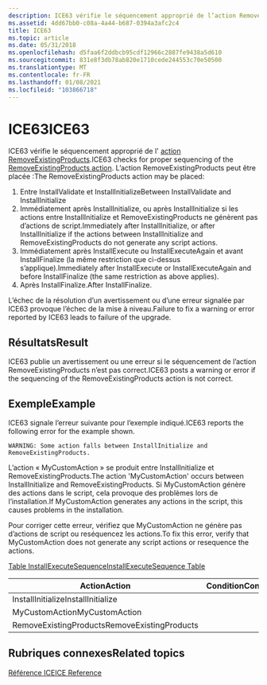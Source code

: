 ```yaml
---
description: ICE63 vérifie le séquencement approprié de l’action RemoveExistingProducts.
ms.assetid: 4dd67bb0-c08a-4a44-b687-0394a3afc2c4
title: ICE63
ms.topic: article
ms.date: 05/31/2018
ms.openlocfilehash: d5faa6f2ddbcb95cdf12966c2887fe9438a5d610
ms.sourcegitcommit: 831e8f3db78ab820e1710cede244553c70e50500
ms.translationtype: MT
ms.contentlocale: fr-FR
ms.lasthandoff: 01/08/2021
ms.locfileid: "103866718"
---
```

# <a name="ice63"></a><span data-ttu-id="f264b-103">ICE63</span><span class="sxs-lookup"><span data-stu-id="f264b-103">ICE63</span></span>

<span data-ttu-id="f264b-104">ICE63 vérifie le séquencement approprié de l' [action RemoveExistingProducts](removeexistingproducts-action.md).</span><span class="sxs-lookup"><span data-stu-id="f264b-104">ICE63 checks for proper sequencing of the [RemoveExistingProducts action](removeexistingproducts-action.md).</span></span> <span data-ttu-id="f264b-105">L’action RemoveExistingProducts peut être placée :</span><span class="sxs-lookup"><span data-stu-id="f264b-105">The RemoveExistingProducts action may be placed:</span></span>

1.  <span data-ttu-id="f264b-106">Entre InstallValidate et InstallInitialize</span><span class="sxs-lookup"><span data-stu-id="f264b-106">Between InstallValidate and InstallInitialize</span></span>
2.  <span data-ttu-id="f264b-107">Immédiatement après InstallInitialize, ou après InstallInitialize si les actions entre InstallInitialize et RemoveExistingProducts ne génèrent pas d’actions de script.</span><span class="sxs-lookup"><span data-stu-id="f264b-107">Immediately after InstallInitialize, or after InstallInitialize if the actions between InstallInitialize and RemoveExistingProducts do not generate any script actions.</span></span>
3.  <span data-ttu-id="f264b-108">Immédiatement après InstallExecute ou InstallExecuteAgain et avant InstallFinalize (la même restriction que ci-dessus s’applique).</span><span class="sxs-lookup"><span data-stu-id="f264b-108">Immediately after InstallExecute or InstallExecuteAgain and before InstallFinalize (the same restriction as above applies).</span></span>
4.  <span data-ttu-id="f264b-109">Après InstallFinalize.</span><span class="sxs-lookup"><span data-stu-id="f264b-109">After InstallFinalize.</span></span>

<span data-ttu-id="f264b-110">L’échec de la résolution d’un avertissement ou d’une erreur signalée par ICE63 provoque l’échec de la mise à niveau.</span><span class="sxs-lookup"><span data-stu-id="f264b-110">Failure to fix a warning or error reported by ICE63 leads to failure of the upgrade.</span></span>

## <a name="result"></a><span data-ttu-id="f264b-111">Résultats</span><span class="sxs-lookup"><span data-stu-id="f264b-111">Result</span></span>

<span data-ttu-id="f264b-112">ICE63 publie un avertissement ou une erreur si le séquencement de l’action RemoveExistingProducts n’est pas correct.</span><span class="sxs-lookup"><span data-stu-id="f264b-112">ICE63 posts a warning or error if the sequencing of the RemoveExistingProducts action is not correct.</span></span>

## <a name="example"></a><span data-ttu-id="f264b-113">Exemple</span><span class="sxs-lookup"><span data-stu-id="f264b-113">Example</span></span>

<span data-ttu-id="f264b-114">ICE63 signale l’erreur suivante pour l’exemple indiqué.</span><span class="sxs-lookup"><span data-stu-id="f264b-114">ICE63 reports the following error for the example shown.</span></span>

``` syntax
WARNING: Some action falls between InstallInitialize and RemoveExistingProducts.
```

<span data-ttu-id="f264b-115">L’action « MyCustomAction » se produit entre InstallInitialize et RemoveExistingProducts.</span><span class="sxs-lookup"><span data-stu-id="f264b-115">The action 'MyCustomAction' occurs between InstallInitialize and RemoveExistingProducts.</span></span> <span data-ttu-id="f264b-116">Si MyCustomAction génère des actions dans le script, cela provoque des problèmes lors de l’installation.</span><span class="sxs-lookup"><span data-stu-id="f264b-116">If MyCustomAction generates any actions in the script, this causes problems in the installation.</span></span>

<span data-ttu-id="f264b-117">Pour corriger cette erreur, vérifiez que MyCustomAction ne génère pas d’actions de script ou reséquencez les actions.</span><span class="sxs-lookup"><span data-stu-id="f264b-117">To fix this error, verify that MyCustomAction does not generate any script actions or resequence the actions.</span></span>

[<span data-ttu-id="f264b-118">Table InstallExecuteSequence</span><span class="sxs-lookup"><span data-stu-id="f264b-118">InstallExecuteSequence Table</span></span>](installexecutesequence-table.md)



| <span data-ttu-id="f264b-119">Action</span><span class="sxs-lookup"><span data-stu-id="f264b-119">Action</span></span>                 | <span data-ttu-id="f264b-120">Condition</span><span class="sxs-lookup"><span data-stu-id="f264b-120">Condition</span></span> | <span data-ttu-id="f264b-121">Séquence</span><span class="sxs-lookup"><span data-stu-id="f264b-121">Sequence</span></span> |
|------------------------|-----------|----------|
| <span data-ttu-id="f264b-122">InstallInitialize</span><span class="sxs-lookup"><span data-stu-id="f264b-122">InstallInitialize</span></span>      |           | <span data-ttu-id="f264b-123">1 000</span><span class="sxs-lookup"><span data-stu-id="f264b-123">1000</span></span>     |
| <span data-ttu-id="f264b-124">MyCustomAction</span><span class="sxs-lookup"><span data-stu-id="f264b-124">MyCustomAction</span></span>         |           | <span data-ttu-id="f264b-125">1010</span><span class="sxs-lookup"><span data-stu-id="f264b-125">1010</span></span>     |
| <span data-ttu-id="f264b-126">RemoveExistingProducts</span><span class="sxs-lookup"><span data-stu-id="f264b-126">RemoveExistingProducts</span></span> |           | <span data-ttu-id="f264b-127">1020</span><span class="sxs-lookup"><span data-stu-id="f264b-127">1020</span></span>     |



 

## <a name="related-topics"></a><span data-ttu-id="f264b-128">Rubriques connexes</span><span class="sxs-lookup"><span data-stu-id="f264b-128">Related topics</span></span>

<dl> <dt>

[<span data-ttu-id="f264b-129">Référence ICE</span><span class="sxs-lookup"><span data-stu-id="f264b-129">ICE Reference</span></span>](ice-reference.md)
</dt> </dl>

 

 



